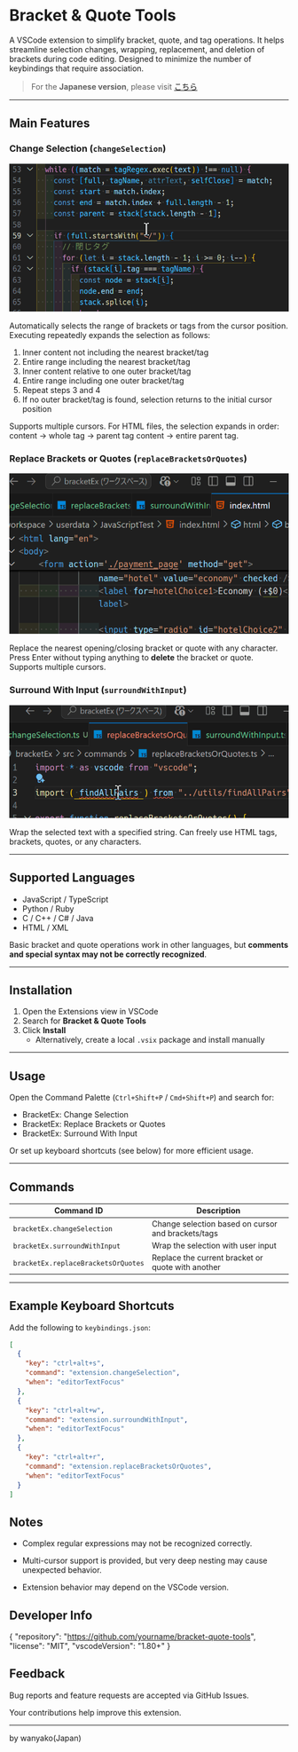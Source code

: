 # Bracket & Quote Tools

A VSCode extension to simplify bracket, quote, and tag operations.
It helps streamline selection changes, wrapping, replacement, and deletion of brackets during code editing.
Designed to minimize the number of keybindings that require association.

> For the **Japanese version**, please visit [こちら](https://github.com/wanyakomochimochi/bracketEx/blob/master/README.md)


---

## Main Features

### Change Selection (`changeSelection`)

![Demo](assets/demo01.gif)

Automatically selects the range of brackets or tags from the cursor position.
Executing repeatedly expands the selection as follows:

1. Inner content not including the nearest bracket/tag
2. Entire range including the nearest bracket/tag
3. Inner content relative to one outer bracket/tag
4. Entire range including one outer bracket/tag
5. Repeat steps 3 and 4
6. If no outer bracket/tag is found, selection returns to the initial cursor position

Supports multiple cursors.
For HTML files, the selection expands in order: content → whole tag → parent tag content → entire parent tag.

### Replace Brackets or Quotes (`replaceBracketsOrQuotes`)

![Demo](assets/demo02.gif)

Replace the nearest opening/closing bracket or quote with any character.
Press Enter without typing anything to **delete** the bracket or quote.
Supports multiple cursors.

### Surround With Input (`surroundWithInput`)

![Demo](assets/demo03.gif)

Wrap the selected text with a specified string.
Can freely use HTML tags, brackets, quotes, or any characters.

---

## Supported Languages

- JavaScript / TypeScript
- Python / Ruby
- C / C++ / C# / Java
- HTML / XML

Basic bracket and quote operations work in other languages, but **comments and special syntax may not be correctly recognized**.

---

## Installation

1. Open the Extensions view in VSCode
2. Search for **Bracket & Quote Tools**
3. Click **Install**
   - Alternatively, create a local `.vsix` package and install manually

---

## Usage

Open the Command Palette (`Ctrl+Shift+P` / `Cmd+Shift+P`) and search for:

- BracketEx: Change Selection
- BracketEx: Replace Brackets or Quotes
- BracketEx: Surround With Input

Or set up keyboard shortcuts (see below) for more efficient usage.

---

## Commands

| Command ID                          | Description                                        |
| ----------------------------------- | -------------------------------------------------- |
| `bracketEx.changeSelection`         | Change selection based on cursor and brackets/tags |
| `bracketEx.surroundWithInput`       | Wrap the selection with user input                 |
| `bracketEx.replaceBracketsOrQuotes` | Replace the current bracket or quote with another  |

---

## Example Keyboard Shortcuts

Add the following to `keybindings.json`:

```json
[
  {
    "key": "ctrl+alt+s",
    "command": "extension.changeSelection",
    "when": "editorTextFocus"
  },
  {
    "key": "ctrl+alt+w",
    "command": "extension.surroundWithInput",
    "when": "editorTextFocus"
  },
  {
    "key": "ctrl+alt+r",
    "command": "extension.replaceBracketsOrQuotes",
    "when": "editorTextFocus"
  }
]
```

## Notes

- Complex regular expressions may not be recognized correctly.

- Multi-cursor support is provided, but very deep nesting may cause unexpected behavior.

- Extension behavior may depend on the VSCode version.

## Developer Info

{
"repository": "https://github.com/yourname/bracket-quote-tools",
"license": "MIT",
"vscodeVersion": "1.80+"
}

## Feedback

Bug reports and feature requests are accepted via GitHub Issues.

Your contributions help improve this extension.

---

by wanyako(Japan)
